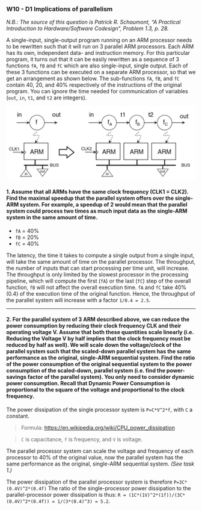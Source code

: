 ### W10 - D1 Implications of parallelism

*N.B.: The source of this question is Patrick R. Schaumont, “A Practical Introduction to Hardware/Software Codesign“, Problem 1.3, p. 28.*

A single-input, single-output program running on an ARM processor needs to be rewritten such that it will run on 3 parallel ARM processors. Each ARM has its own, independent data- and instruction memory. For this particular program, it turns out that it can be easily rewritten as a sequence of 3 functions `fA`, `fB` and `fC` which are also single-input, single output. Each of these 3 functions can be executed on a separate ARM processor, so that we get an arrangement as shown below. The sub-functions `fA`, `fB`, and `fC` contain 40, 20, and 40% respectively of the instructions of the original program. You can ignore the time needed for communication of variables (`out`, `in`, `t1`, and `t2` are integers).

<img src="/other%20resources/images/w10d1.png" alt="drawing" width="550"/>



#### 1. Assume that all ARMs have the same clock frequency (CLK1 = CLK2). Find the maximal speedup that the parallel system offers over the single-ARM system. For example, a speedup of 2 would mean that the parallel system could process two times as much input data as the single-ARM system in the same amount of time.

* `fA` = 40%
* `fB` = 20%
* `fC` = 40%

The latency, the time it takes to compute a single output from a single input, will take the same amount of time on the parallel processor. The throughput, the number of inputs that can start processing per time unit, will increase. The throughput is only limited by the slowest processor in the processing pipeline, which will compute the first (`fA`) or the last (`fC`) step of the overall function, `fB` will not affect the overall execution time. `fA` and `fC` take 40% (0.4) of the execution time of the original function. Hence, the throughput of the parallel system will increase with a factor `1/0.4 = 2.5`.

----

#### 2. For the parallel system of 3 ARM described above, we can reduce the power consumption by reducing their clock frequency CLK and their operating voltage V. Assume that both these quantities scale linearly (i.e. Reducing the Voltage V by half implies that the clock frequency must be reduced by half as well). We will scale down the voltage/clock of the parallel system such that the scaled-down parallel system has the same performance as the original, single-ARM sequential system. Find the ratio of the power consumption of the original sequential system to the power consumption of the scaled-down, parallel system (i.e. find the power-savings factor of the parallel system). You only need to consider dynamic power consumption. Recall that Dynamic Power Consumption is proportional to the square of the voltage and proportional to the clock frequency.


The power dissipation of the single processor system is `P=C*V^2*f`, with `C` a constant. 

>Formula: https://en.wikipedia.org/wiki/CPU_power_dissipation

>`C` is capacitance, `f` is frequency, and `V` is voltage.

The parallel processor system can scale the voltage and frequency of each processor to 40% of the original value, now the parallel system has the same performance as the original, single-ARM sequential system. *(See task 1.)*

The power dissipation of the parallel processor system is therefore `P=3C*(0.4V)^2*(0.4f)` The ratio of the single-processor power dissipation to the parallel-processor power dissipation is thus:
`R = (1C*(1V)^2*(1f))/(3C*(0.4V)^2*(0.4f)) = 1/(3*(0.4)^3) = 5.2`.



